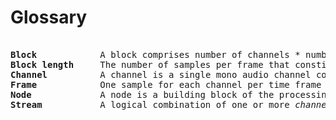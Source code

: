 <!--
 * Copyright (C) 2018 Intel Corporation.All rights reserved.
 *
 * SPDX-License-Identifier: BSD-3-Clause
-->
# Glossary

<pre>

<b>Block</b>            A block comprises number of channels * number of frames audio samples
<b>Block length</b>     The number of samples per frame that constitutes one block of samples to be processed
<b>Channel</b>          A channel is a single mono audio channel containing <i>block length</i> amount of samples
<b>Frame</b>            One sample for each channel per time frame
<b>Node</b>             A node is a building block of the processing chain that either produces, consumes or transforms audio samples
<b>Stream</b>           A logical combination of one or more <i>channels</i> into a group of channels

</pre>

